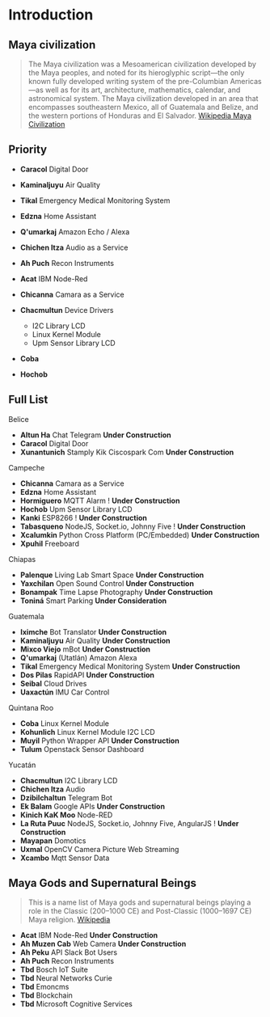 # Introduction

## Maya civilization

> The Maya civilization was a Mesoamerican civilization developed by the Maya peoples, and noted for its hieroglyphic script—the only known fully developed writing system of the pre-Columbian Americas—as well as for its art, architecture, mathematics, calendar, and astronomical system. The Maya civilization developed in an area that encompasses southeastern Mexico, all of Guatemala and Belize, and the western portions of Honduras and El Salvador. [Wikipedia Maya Civilization](https://en.wikipedia.org/wiki/Maya_civilization)

## Priority

* **Caracol** Digital Door
* **Kaminaljuyu** Air Quality
* **Tikal** Emergency Medical Monitoring System
* **Edzna** Home Assistant
* **Q'umarkaj** Amazon Echo / Alexa
* **Chichen Itza** Audio as a Service
* **Ah Puch** Recon Instruments
* **Acat** IBM Node-Red
* **Chicanna** Camara as a Service

* **Chacmultun** Device Drivers
  - I2C Library LCD
  - Linux Kernel Module
  - Upm Sensor Library LCD
* **Coba** 
* **Hochob** 


## Full List

Belice

* **Altun Ha** Chat Telegram **Under Construction**
* **Caracol** Digital Door
* **Xunantunich** Stamply Kik Ciscospark Com **Under Construction**

Campeche

* **Chicanna** Camara as a Service
* **Edzna** Home Assistant
* **Hormiguero** MQTT Alarm ! **Under Construction**
* **Hochob** Upm Sensor Library LCD
* **Kanki** ESP8266 ! **Under Construction**
* **Tabasqueno** NodeJS, Socket.io, Johnny Five ! **Under Construction**
* **Xcalumkin** Python Cross Platform \(PC/Embedded\) **Under Construction**
* **Xpuhil** Freeboard

Chiapas

* **Palenque** Living Lab Smart Space **Under Construction**
* **Yaxchilan** Open Sound Control **Under Construction**
* **Bonampak** Time Lapse Photography **Under Construction**
* **Toniná** Smart Parking **Under Consideration**

Guatemala

* **Iximche** Bot Translator **Under Construction**
* **Kaminaljuyu** Air Quality **Under Construction**
* **Mixco Viejo** mBot **Under Construction**
* **Q'umarkaj** \(Utatlán\) Amazon Alexa  
* **Tikal** Emergency Medical Monitoring System **Under Construction**
* **Dos Pilas** RapidAPI **Under Construction**
* **Seibal** Cloud Drives
* **Uaxactún** IMU Car Control

Quintana Roo

* **Coba** Linux Kernel Module
* **Kohunlich** Linux Kernel Module I2C LCD
* **Muyil** Python Wrapper API **Under Construction**
* **Tulum** Openstack Sensor Dashboard

Yucatán

* **Chacmultun** I2C Library LCD
* **Chichen Itza** Audio
* **Dzibilchaltun** Telegram Bot
* **Ek Balam** Google APIs **Under Construction**
* **Kinich KaK Moo** Node-RED
* **La Ruta Puuc** NodeJS, Socket.io, Johnny Five, AngularJS  ! **Under Construction**
* **Mayapan** Domotics
* **Uxmal** OpenCV Camera Picture Web Streaming
* **Xcambo** Mqtt Sensor Data

## Maya Gods and Supernatural Beings

> This is a name list of Maya gods and supernatural beings playing a role in the Classic \(200–1000 CE\) and Post-Classic \(1000–1697 CE\) Maya religion. [Wikipedia](https://en.wikipedia.org/wiki/List_of_Maya_gods_and_supernatural_beings)

* **Acat** IBM Node-Red **Under Construction**
* **Ah Muzen Cab** Web Camera **Under Construction**
* **Ah Peku** API Slack Bot Users
* **Ah Puch** Recon Instruments
* **Tbd** Bosch IoT Suite
* **Tbd** Neural Networks Curie
* **Tbd** Emoncms
* **Tbd** Blockchain
* **Tbd** Microsoft Cognitive Services






